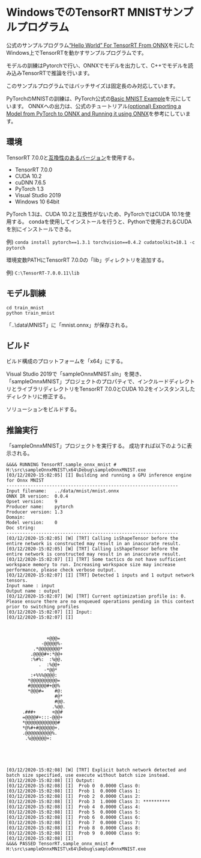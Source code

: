 # WindowsでのTensorRT MNISTサンプルプログラム

公式のサンプルプログラム[“Hello World” For TensorRT From ONNX](https://github.com/NVIDIA/TensorRT/tree/release/6.0/samples/opensource/sampleOnnxMNIST)を元にしたWindows上でTensorRTを動かすサンプルプログラムです。

モデルの訓練はPytorchで行い、ONNXでモデルを出力して、C++でモデルを読み込みTensorRTで推論を行います。

このサンプルプログラムではバッチサイズは固定長のみ対応しています。

PyTorchのMNISTの訓練は、PyTorch公式の[Basic MNIST Example](https://github.com/pytorch/examples/tree/master/mnist)を元にしています。
ONNXへの出力は、公式のチュートリアル[(optional) Exporting a Model from PyTorch to ONNX and Running it using ONNX](https://github.com/onnx/tutorials/blob/master/tutorials/PytorchOnnxExport.ipynb)を参考にしています。

## 環境
TensorRT 7.0.0と[互換性のあるバージョン](https://docs.nvidia.com/deeplearning/sdk/tensorrt-archived/tensorrt-700/tensorrt-release-notes/tensorrt-7.html#rel_7-0-0)を使用する。

- TensorRT 7.0.0
- CUDA 10.2
- cuDNN 7.6.5
- PyTorch 1.3
- Visual Studio 2019
- Windows 10 64bit

PyTorch 1.3は、CUDA 10.2と互換性がないため、PyTorchではCUDA 10.1を使用する。
condaを使用してインストールを行うと、Pythonで使用されるCUDAを別にインストールできる。

例)
`conda install pytorch==1.3.1 torchvision==0.4.2 cudatoolkit=10.1 -c pytorch`

環境変数PATHにTensorRT 7.0.0の「lib」ディレクトリを追加する。

例)
`C:\TensorRT-7.0.0.11\lib`

## モデル訓練

```
cd train_mnist
python train_mnist
```

「..\data\MNIST」に「mnist.onnx」が保存される。

## ビルド
ビルド構成のプロットフォームを「x64」にする。

Visual Studio 2019で「sampleOnnxMNIST.sln」を開き、「sampleOnnxMNIST」プロジェクトのプロパティで、インクルードディレクトリとライブラリディレクトリをTensorRT 7.0.0とCUDA 10.2をインスタンスしたディレクトリに修正する。

ソリューションをビルドする。

## 推論実行
「sampleOnnxMNIST」プロジェクトを実行する。
成功すれば以下のように表示される。

```
&&&& RUNNING TensorRT.sample_onnx_mnist # H:\src\sampleOnnxMNIST\x64\Debug\sampleOnnxMNIST.exe
[03/12/2020-15:02:05] [I] Building and running a GPU inference engine for Onnx MNIST
----------------------------------------------------------------
Input filename:   ../data/mnist/mnist.onnx
ONNX IR version:  0.0.4
Opset version:    9
Producer name:    pytorch
Producer version: 1.3
Domain:
Model version:    0
Doc string:
----------------------------------------------------------------
[03/12/2020-15:02:05] [W] [TRT] Calling isShapeTensor before the entire network is constructed may result in an inaccurate result.
[03/12/2020-15:02:05] [W] [TRT] Calling isShapeTensor before the entire network is constructed may result in an inaccurate result.
[03/12/2020-15:02:07] [I] [TRT] Some tactics do not have sufficient workspace memory to run. Increasing workspace size may increase performance, please check verbose output.
[03/12/2020-15:02:07] [I] [TRT] Detected 1 inputs and 1 output network tensors.
Input name : input
Output name : output
[03/12/2020-15:02:07] [W] [TRT] Current optimization profile is: 0. Please ensure there are no enqueued operations pending in this context prior to switching profiles
[03/12/2020-15:02:07] [I] Input:
[03/12/2020-15:02:07] [I]



               +@@@=
             -@@@@@%-
          .*@@@@@@@@*
         .@@@@#+:*@@+
         :%#%:  :%@@.
            .  :%@@+
              -*@@*
         :+%%%@@@@:
        *@@@@@@@@@@=
        #@@@@@@#+@@%
        *@@@#=    #@:
                  #@*
                  #@@.
                 .%@@.
      .###+      +@@#
      =@@@@#+:::-@@@+
      *@@@@@@@@@@@@#
      *@%#+#@@@@@@+.
      .@@@@@@@@@@%.
       .%@@@@@@+:





[03/12/2020-15:02:08] [W] [TRT] Explicit batch network detected and batch size specified, use execute without batch size instead.
[03/12/2020-15:02:08] [I] Output:
[03/12/2020-15:02:08] [I]  Prob 0  0.0000 Class 0:
[03/12/2020-15:02:08] [I]  Prob 1  0.0000 Class 1:
[03/12/2020-15:02:08] [I]  Prob 2  0.0000 Class 2:
[03/12/2020-15:02:08] [I]  Prob 3  1.0000 Class 3: **********
[03/12/2020-15:02:08] [I]  Prob 4  0.0000 Class 4:
[03/12/2020-15:02:08] [I]  Prob 5  0.0000 Class 5:
[03/12/2020-15:02:08] [I]  Prob 6  0.0000 Class 6:
[03/12/2020-15:02:08] [I]  Prob 7  0.0000 Class 7:
[03/12/2020-15:02:08] [I]  Prob 8  0.0000 Class 8:
[03/12/2020-15:02:08] [I]  Prob 9  0.0000 Class 9:
[03/12/2020-15:02:08] [I]
&&&& PASSED TensorRT.sample_onnx_mnist # H:\src\sampleOnnxMNIST\x64\Debug\sampleOnnxMNIST.exe
```